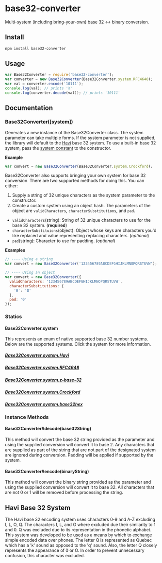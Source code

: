 # base32-converter
Multi-system (including bring-your-own) base 32 <-> binary conversion.

## Install
```bash
npm install base32-converter
```
## Usage
```javascript
var Base32Converter = require('base32-converter');
var converter = new Base32Converter(Base32Converter.system.RFC4648);
var val = converter.encode('10111');
console.log(val); // prints 'X'
console.log(converter.decode(val)); // prints '10111'
```

## Documentation

### Base32Converter([system])
Generates a new instance of the Base32Converter class. The system parameter can take multiple forms. If the system parameter is not supplied, the library will default to the [Havi](#havi) base 32 system. To use a built-in base 32 system, pass the [system constant](#converter_statics_system) to the constructor.

__Example__
```javascript
var convert = new Base32Converter(Base32Converter.system.Crockford);
```
Base32Converter also supports bringing your own system for base 32 conversion. There are two supported methods for doing this. You can either:

 1. Supply a string of 32 unique characters as the system parameter to the constructor.
 2. Create a custom system using an object hash. The parameters of the object are `validCharacters`, `characterSubstitutions`, and `pad`.
 - `validCharacters`(string): String of 32 unique characters to use for the base 32 system. (__required__)
 - `characterSubstituions`(object): Object whose keys are characters you'd like replaced and value representing replacing characters. (*optional*)
 - `pad`(string): Character to use for padding. (*optional*)

__Examples__
```javascript
// ---- Using a string
var convert = new Base32Converter('123456789ABCDEFGHIJKLMNOPQRSTUVW');

// ---- Using an object
var convert = new Base32Converter({
  validCharacters: '123456789ABCDEFGHIJKLMNOPQRSTUVW',
  characterSubstitutions: {
    '0': 'O'
  },
  pad: '0'
});
```
### Statics
#### <a name="converter_statics_system"></a>Base32Converter.system
This represents an enum of native supported base 32 number systems. Below are the supported systems. Click the system for more information.

##### <a name="converter_statics_system_havi"></a>[Base32Converter.system.Havi](#havi)
##### [Base32Converter.system.RFC4648](https://en.wikipedia.org/wiki/Base32#RFC_4648_Base32_alphabet)
##### [Base32Converter.system.z-base-32](https://en.wikipedia.org/wiki/Base32#z-base-32)
##### [Base32Converter.system.Crockford](https://en.wikipedia.org/wiki/Base32#Crockford.27s_Base32)
##### [Base32Converter.system.base32hex](https://en.wikipedia.org/wiki/Base32#base32hex)

### Instance Methods
#### Base32Converter#decode(base32String)
This method will convert the base 32 string provided as the parameter and using the supplied conversion will convert it to base 2. Any characters that are supplied as part of the string that are not part of the designated system are ignored during conversion. Padding will be applied if supported by the system.
#### Base32Converter#encode(binaryString)
This method will convert the binary string provided as the parameter and using the supplied conversion will convert it to base 32. All characters that are not 0 or 1 will be removed before processing the string.

## <a name="havi"></a>Havi Base 32 System
The Havi base 32 encoding system uses characters 0-9 and A-Z excluding I, L, O, Q. The characters I, L, and O where excluded due their similarity to 1 and 0. Q was excluded due to its representation in the phonetic alphabet. This system was developed to be used as a means by which to exchange simple encoded data over phones. The letter Q is represented as Quebec which has a 'k' sound as opposed to the 'q' sound. Also, the letter Q closely represents the appearance of 0 or O. In order to prevent unnecessary confusion, this character was excluded.

